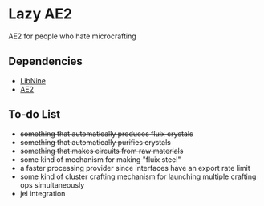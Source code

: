 # Lazy AE2 #
AE2 for people who hate microcrafting

## Dependencies ##
* [LibNine](https://github.com/phantamanta44/libnine)
* [AE2](https://github.com/AppliedEnergistics/Applied-Energistics-2)

## To-do List ##
* ~~something that automatically produces fluix crystals~~
* ~~something that automatically purifies crystals~~
* ~~something that makes circuits from raw materials~~
* ~~some kind of mechanism for making "fluix steel"~~
* a faster processing provider since interfaces have an export rate limit
* some kind of cluster crafting mechanism for launching multiple crafting ops simultaneously
* jei integration
